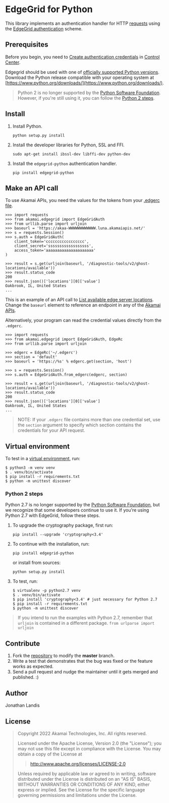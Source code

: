 # EdgeGrid for Python

This library implements an authentication handler for HTTP [requests](https://requests.readthedocs.io/en/latest/) using the [EdgeGrid authentication](https://techdocs.akamai.com/developer/docs/authenticate-with-edgegrid) scheme.

## Prerequisites
Before you begin, you need to [Create authentication credentials](https://techdocs.akamai.com/developer/docs/set-up-authentication-credentials) in [Control Center](https://control.akamai.com/).

Edgegrid should be used with one of [officially supported Python versions](https://devguide.python.org/versions/#supported-versions).
Download the Python release compatible with your operating system at [https://www.python.org/downloads/](https://www.python.org/downloads/).

> Python 2 is no longer supported by the [Python Software Foundation](https://www.python.org/doc/sunset-python-2/).
  However, if you're still using it, you can follow the [Python 2 steps](#python-2-steps).

## Install

1.  Install Python.
    ```
    python setup.py install
    ```

1. Install the developer libraries for Python, SSL and FFI.
    ```
    sudo apt-get install ibssl-dev libffi-dev python-dev
    ```

1. Install the `edgegrid-python` authentication handler.
    ```
    pip install edgegrid-python
    ```

## Make an API call

To use Akamai APIs, you need the values for the tokens from your [.edgerc file](https://techdocs.akamai.com/developer/docs/set-up-authentication-credentials#add-credential-to-edgerc-file).

```pycon
>>> import requests
>>> from akamai.edgegrid import EdgeGridAuth
>>> from urllib.parse import urljoin
>>> baseurl = 'https://akaa-WWWWWWWWWWWW.luna.akamaiapis.net/'
>>> s = requests.Session()
>>> s.auth = EdgeGridAuth(
    client_token='ccccccccccccccccc',
    client_secret='ssssssssssssssssss',
    access_token='aaaaaaaaaaaaaaaaaaaaa'
)

>>> result = s.get(urljoin(baseurl, '/diagnostic-tools/v2/ghost-locations/available'))
>>> result.status_code
200
>>> result.json()['locations'][0]['value']
Oakbrook, IL, United States
...
```

This is an example of an API call to [List available edge server locations](https://techdocs.akamai.com/diagnostic-tools/reference/ghost-locationsavailable). Change the `baseurl` element to reference an endpoint in any of the [Akamai APIs](https://techdocs.akamai.com/home/page/products-tools-a-z?sort=api).

Alternatively, your program can read the credential values directly from the `.edgerc`.

```pycon
>>> import requests
>>> from akamai.edgegrid import EdgeGridAuth, EdgeRc
>>> from urllib.parse import urljoin

>>> edgerc = EdgeRc('~/.edgerc')
>>> section = 'default'
>>> baseurl = 'https://%s' % edgerc.get(section, 'host')

>>> s = requests.Session()
>>> s.auth = EdgeGridAuth.from_edgerc(edgerc, section)

>>> result = s.get(urljoin(baseurl, '/diagnostic-tools/v2/ghost-locations/available'))
>>> result.status_code
200
>>> result.json()['locations'][0]['value']
Oakbrook, IL, United States
...
```

> NOTE: If your `.edgerc` file contains more than one credential set, use the `section` argument to specify which section contains the credentials for your API request.

## Virtual environment

To test in a [virtual environment](https://packaging.python.org/tutorials/installing-packages/#creating-virtual-environments), run:

```
$ python3 -m venv venv
$ . venv/bin/activate
$ pip install -r requirements.txt
$ python -m unittest discover
```

### Python 2 steps

Python 2.7 is no longer supported by the [Python Software Foundation](https://www.python.org/doc/sunset-python-2/), but we recognize that some developers continue to use it. If you're using Python 2.7 with EdgeGrid, follow these steps.

1. To upgrade the cryptography package, first run:
    ```
    pip install --upgrade 'cryptography<3.4'
    ```

1. To continue with the installation, run:
    ```
    pip install edgegrid-python
    ```

    or install from sources:
    ```
    python setup.py install
    ```

1. To test, run:
    ```
    $ virtualenv -p python2.7 venv
    $ . venv/bin/activate
    $ pip install 'cryptography<3.4' # just necessary for Python 2.7
    $ pip install -r requirements.txt
    $ python -m unittest discover
    ```

> If you intend to run the examples with Python 2.7, remember that `urljoin` is contained in a different package.
    ```
    from urlparse import urljoin
    ```

## Contribute

1.  Fork the [repository](https://github.com/akamai-open/AkamaiOPEN-edgegrid-python) to modify the **master** branch.
2.  Write a test that demonstrates that the bug was fixed or the feature works as expected.
3.  Send a pull request and nudge the maintainer until it gets merged and published. :)

## Author

Jonathan Landis

## License

> Copyright 2022 Akamai Technologies, Inc. All rights reserved.
>
> Licensed under the Apache License, Version 2.0 (the \"License\"); you
> may not use this file except in compliance with the License. You may
> obtain a copy of the License at
>
> > <http://www.apache.org/licenses/LICENSE-2.0>
>
> Unless required by applicable law or agreed to in writing, software
> distributed under the License is distributed on an \"AS IS\" BASIS,
> WITHOUT WARRANTIES OR CONDITIONS OF ANY KIND, either express or
> implied. See the License for the specific language governing
> permissions and limitations under the License.
